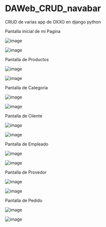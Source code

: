 # DAWeb_CRUD_navabar
CRUD de varias app de OXXO en django python

Pantalla inicial de mi Pagina

![image](https://github.com/user-attachments/assets/f5187f6a-58ad-4f8d-b0a5-97100ca2bd9e)

![image](https://github.com/user-attachments/assets/e42dfc08-ef7e-40d0-8a26-ae3ad97fa05e)


Pantalla de Productos

![image](https://github.com/user-attachments/assets/816ca60f-7bd6-4011-8e3b-7d196e9bd685)

![image](https://github.com/user-attachments/assets/f5c47afc-c93f-4ab9-9531-c6a058645cd0)

Pantalla de Categoria

![image](https://github.com/user-attachments/assets/232917d8-ac6d-49af-96a3-ffea92b5c598)

![image](https://github.com/user-attachments/assets/c211b136-30e8-4386-bfb1-c35cf27ef50f)

Pantalla de Cliente

![image](https://github.com/user-attachments/assets/5a90371e-915e-44ff-bd9e-c64825f06522)

![image](https://github.com/user-attachments/assets/196721b8-b774-4480-9c8f-86059da7e55a)

Pantalla de Empleado

![image](https://github.com/user-attachments/assets/92987932-5d8a-4573-939c-0d56b8288429)

![image](https://github.com/user-attachments/assets/a4bb626f-5242-4e2f-a08b-b927af191b2c)

Pantalla de Provedor

![image](https://github.com/user-attachments/assets/b1216b6d-b041-4f22-8798-e6e27ed55fbd)

![image](https://github.com/user-attachments/assets/161d6b35-f865-4750-86e0-19f70b9f0f13)

Pantalla de Pedido

![image](https://github.com/user-attachments/assets/d8971db0-f703-4daf-aaa6-f905ef85805f)

![image](https://github.com/user-attachments/assets/a61670e4-6995-4a37-8c80-10646b511f63)





